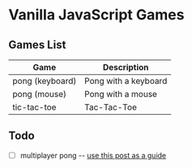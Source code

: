 # Vanilla JavaScript Games

## Games List

| __Game__           | __Description__
| --------           | ---------------
| pong (keyboard)    | Pong with a keyboard
| pong (mouse)       | Pong with a mouse
| tic-tac-toe        | Tac-Tac-Toe

## Todo

- [ ] multiplayer pong -- [use this post as a guide](https://hackernoon.com/how-to-build-a-multiplayer-browser-game-4a793818c29b)
